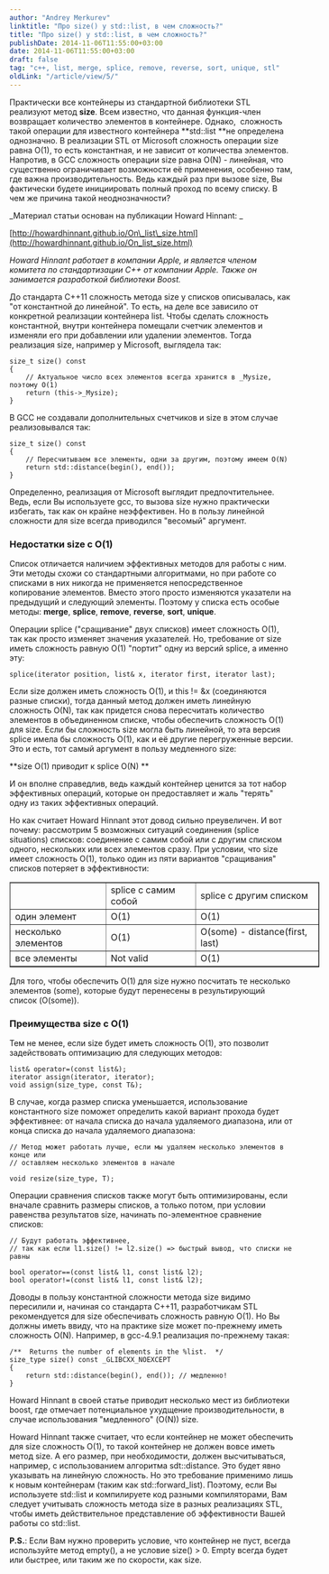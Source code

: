 ```yaml
---
author: "Andrey Merkurev"
linktitle: "Про size() у std::list, в чем сложность?"
title: "Про size() у std::list, в чем сложность?"
publishDate: 2014-11-06T11:55:00+03:00
date: 2014-11-06T11:55:00+03:00
draft: false
tag: "c++, list, merge, splice, remove, reverse, sort, unique, stl"
oldLink: "/article/view/5/"
---
```



Практически все контейнеры из стандартной библиотеки STL реализуют метод **size**. Всем известно, что данная функция-член возвращает количество элементов в контейнере. Однако,  сложность такой операции для известного контейнера **std::list **не определена однозначно. В реализации STL от Microsoft сложность операции size равна O(1), то есть константная, и не зависит от количества элементов. Напротив, в GCC сложность операции size равна O(N) - линейная, что существенно ограничивает возможности её применения, особенно там, где важна производительность. Ведь каждый раз при вызове size, Вы фактически будете инициировать полный проход по всему списку. В чем же причина такой неоднозначности?

_Материал статьи основан на публикации Howard Hinnant: _

[http://howardhinnant.github.io/On\_list\_size.html](http://howardhinnant.github.io/On_list_size.html)

_Howard Hinnant работает в компании Apple, и является членом комитета по стандартизации C++ от компании Apple. Также он занимается разработкой библиотеки Boost._

До стандарта C++11 сложность метода size у списков описывалась, как "от константной до линейной". То есть, на деле все зависило от конкретной реализации контейнера list. Чтобы сделать сложность константной, внутри контейнера помещали счетчик элементов и изменяли его при добавлении или удалении элементов. Тогда реализация size, например у Microsoft, выглядела так:
```
size_t size() const
{   
    // Актуальное число всех элементов всегда хранится в _Mysize, поэтому O(1)
    return (this->_Mysize); 
}
```
В GCC не создавали дополнительных счетчиков и size в этом случае реализовывался так:
```
size_t size() const
{ 
    // Пересчитываем все элементы, одни за другим, поэтому имеем O(N)
    return std::distance(begin(), end());  
}
```
Определенно, реализация от Microsoft выглядит предпочтительнее. Ведь, если Вы используете gcc, то вызова size нужно практически избегать, так как он крайне неэффективен. Но в пользу линейной сложности для size всегда приводился "весомый" аргумент.

### Недостатки size c O(1)

Список отличается наличием эффективных методов для работы с ним. Эти методы схожи со стандартными алгоритмами, но при работе со списками в них никогда не применяется непосредственное копирование элементов. Вместо этого просто изменяются указатели на предыдущий и следующий элементы. Поэтому у списка есть особые методы: **merge**, **splice**, **remove**, **reverse**, **sort**, **unique**.  

Операции splice ("сращивание" двух списков) имеет сложность O(1), так как просто изменяет значения указателей. Но, требование от size иметь сложность равную O(1) "портит" одну из версий splice, а именно эту:
```
splice(iterator position, list& x, iterator first, iterator last);
```
Если size должен иметь сложность O(1), и this != &x (соединяются разные списки), тогда данный метод должен иметь линейную сложность O(N), так как придется снова пересчитать количество элементов в объединенном списке, чтобы обеспечить сложность O(1) для size. Если бы сложность size могла быть линейной, то эта версия splice имела бы сложность O(1), как и её другие перегруженные версии. Это и есть, тот самый аргумент в пользу медленного size:

**size O(1) приводит к splice O(N) **

И он вполне справедлив, ведь каждый контейнер ценится за тот набор эффективных операций, которые он предоставляет и жаль "терять" одну из таких эффективных операций.  

Но как считает Howard Hinnant этот довод сильно преувеличен. И вот почему: рассмотрим 5 возможных ситуаций соединения (splice situations) списков: соединение с самим собой или с другим списком одного, нескольких или всех элементов сразу. При условии, что size имеет сложность O(1), только один из пяти вариантов "сращивания" списков потеряет в эффективности:
  

<table border="1" cellspacing="1" cellpadding="1" style="width:550px"><tbody><tr><td><br></td><td>splice с самим собой</td><td>splice с другим списком</td></tr><tr><td>один элемент</td><td>O(1)</td><td>O(1)</td></tr><tr><td>несколько элементов</td><td>O(1)</td><td>O(some) - distance(first, last)</td></tr><tr><td>все элементы</td><td>Not valid</td><td>O(1)</td></tr></tbody></table>

Для того, чтобы обеспечить O(1) для size нужно посчитать те несколько элементов (some), которые будут перенесены в результирующий список (O(some)).

### Преимущества size c O(1)

Тем не менее, если size будет иметь сложность O(1), это позволит задействовать оптимизацию для следующих методов:
```
list& operator=(const list&);
iterator assign(iterator, iterator); 
void assign(size_type, const T&);
```
В случае, когда размер списка уменьшается, использование константного size поможет определить какой вариант прохода будет эффективнее: от начала списка до начала удаляемого диапазона, или от конца списка до начала удаляемого диапазона: 
```
// Метод может работать лучше, если мы удаляем несколько элементов в конце или
// оставляем несколько элементов в начале

void resize(size_type, T);
```
Операции сравнения списков также могут быть оптимизированы, если вначале сравнить размеры списков, а только потом, при условии равенства результатов size, начинать по-элементное сравнение списков: 
```
// Будут работать эффективнее, 
// так как если l1.size() != l2.size() => быстрый вывод, что списки не равны

bool operator==(const list& l1, const list& l2); 
bool operator!=(const list& l1, const list& l2); 
```
Доводы в пользу константной сложности метода size видимо пересилили и, начиная со стандарта C++11, разработчикам STL рекомендуется для size обеспечивать сложность равную O(1). Но Вы должны иметь ввиду, что на практике size может по-прежнему иметь сложность O(N). Например, в gcc-4.9.1 реализация по-прежнему такая:
```
/**  Returns the number of elements in the %list.  */
size_type size() const _GLIBCXX_NOEXCEPT
{ 
    return std::distance(begin(), end()); // медленно!
}
```
Howard Hinnant в своей статье приводит несколько мест из библиотеки boost, где отмечает потенциальное ухудщение производительности, в случае использования "медленного" (O(N)) size.

Howard Hinnant также считает, что если контейнер не может обеспечить для size сложность O(1), то такой контейнер не должен вовсе иметь метод size. А его размер, при необходимости, должен высчитываться, например, с использованием алгоритма sdt::distance. Это будет явно указывать на линейную сложность. Но это требование применимо лишь к новым контейнерам (таким как std::forward_list). Поэтому, если Вы используете std::list и компилируете код разными компиляторами, Вам следует учитывать сложность метода size в разных реализациях STL, чтобы иметь действительное представление об эффективности Вашей работы со std::list.

**P.S.**: Если Вам нужно проверить условие, что контейнер не пуст, всегда используйте метод empty(), а не условие size() > 0. Empty всегда будет или быстрее, или таким же по скорости, как size.